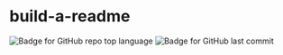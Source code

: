 # build-a-readme

![Badge for GitHub repo top language](https://img.shields.io/github/languages/top/breyera/build-a-readme?style=flat&logo=appveyor) ![Badge for GitHub last commit](https://img.shields.io/github/last-commit/breyera/build-a-readme?style=flat&logo=appveyor)
